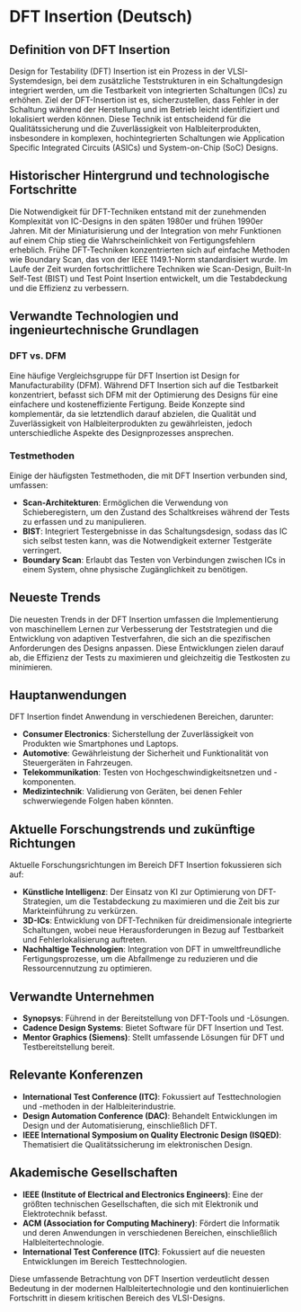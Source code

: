 # DFT Insertion (Deutsch)

## Definition von DFT Insertion

Design for Testability (DFT) Insertion ist ein Prozess in der VLSI-Systemdesign, bei dem zusätzliche Teststrukturen in ein Schaltungdesign integriert werden, um die Testbarkeit von integrierten Schaltungen (ICs) zu erhöhen. Ziel der DFT-Insertion ist es, sicherzustellen, dass Fehler in der Schaltung während der Herstellung und im Betrieb leicht identifiziert und lokalisiert werden können. Diese Technik ist entscheidend für die Qualitätssicherung und die Zuverlässigkeit von Halbleiterprodukten, insbesondere in komplexen, hochintegrierten Schaltungen wie Application Specific Integrated Circuits (ASICs) und System-on-Chip (SoC) Designs.

## Historischer Hintergrund und technologische Fortschritte

Die Notwendigkeit für DFT-Techniken entstand mit der zunehmenden Komplexität von IC-Designs in den späten 1980er und frühen 1990er Jahren. Mit der Miniaturisierung und der Integration von mehr Funktionen auf einem Chip stieg die Wahrscheinlichkeit von Fertigungsfehlern erheblich. Frühe DFT-Techniken konzentrierten sich auf einfache Methoden wie Boundary Scan, das von der IEEE 1149.1-Norm standardisiert wurde. Im Laufe der Zeit wurden fortschrittlichere Techniken wie Scan-Design, Built-In Self-Test (BIST) und Test Point Insertion entwickelt, um die Testabdeckung und die Effizienz zu verbessern.

## Verwandte Technologien und ingenieurtechnische Grundlagen

### DFT vs. DFM

Eine häufige Vergleichsgruppe für DFT Insertion ist Design for Manufacturability (DFM). Während DFT Insertion sich auf die Testbarkeit konzentriert, befasst sich DFM mit der Optimierung des Designs für eine einfachere und kosteneffiziente Fertigung. Beide Konzepte sind komplementär, da sie letztendlich darauf abzielen, die Qualität und Zuverlässigkeit von Halbleiterprodukten zu gewährleisten, jedoch unterschiedliche Aspekte des Designprozesses ansprechen.

### Testmethoden

Einige der häufigsten Testmethoden, die mit DFT Insertion verbunden sind, umfassen:

- **Scan-Architekturen**: Ermöglichen die Verwendung von Schieberegistern, um den Zustand des Schaltkreises während der Tests zu erfassen und zu manipulieren.
- **BIST**: Integriert Testergebnisse in das Schaltungsdesign, sodass das IC sich selbst testen kann, was die Notwendigkeit externer Testgeräte verringert.
- **Boundary Scan**: Erlaubt das Testen von Verbindungen zwischen ICs in einem System, ohne physische Zugänglichkeit zu benötigen.

## Neueste Trends

Die neuesten Trends in der DFT Insertion umfassen die Implementierung von maschinellem Lernen zur Verbesserung der Teststrategien und die Entwicklung von adaptiven Testverfahren, die sich an die spezifischen Anforderungen des Designs anpassen. Diese Entwicklungen zielen darauf ab, die Effizienz der Tests zu maximieren und gleichzeitig die Testkosten zu minimieren.

## Hauptanwendungen

DFT Insertion findet Anwendung in verschiedenen Bereichen, darunter:

- **Consumer Electronics**: Sicherstellung der Zuverlässigkeit von Produkten wie Smartphones und Laptops.
- **Automotive**: Gewährleistung der Sicherheit und Funktionalität von Steuergeräten in Fahrzeugen.
- **Telekommunikation**: Testen von Hochgeschwindigkeitsnetzen und -komponenten.
- **Medizintechnik**: Validierung von Geräten, bei denen Fehler schwerwiegende Folgen haben könnten.

## Aktuelle Forschungstrends und zukünftige Richtungen

Aktuelle Forschungsrichtungen im Bereich DFT Insertion fokussieren sich auf:

- **Künstliche Intelligenz**: Der Einsatz von KI zur Optimierung von DFT-Strategien, um die Testabdeckung zu maximieren und die Zeit bis zur Markteinführung zu verkürzen.
- **3D-ICs**: Entwicklung von DFT-Techniken für dreidimensionale integrierte Schaltungen, wobei neue Herausforderungen in Bezug auf Testbarkeit und Fehlerlokalisierung auftreten.
- **Nachhaltige Technologien**: Integration von DFT in umweltfreundliche Fertigungsprozesse, um die Abfallmenge zu reduzieren und die Ressourcennutzung zu optimieren.

## Verwandte Unternehmen

- **Synopsys**: Führend in der Bereitstellung von DFT-Tools und -Lösungen.
- **Cadence Design Systems**: Bietet Software für DFT Insertion und Test.
- **Mentor Graphics (Siemens)**: Stellt umfassende Lösungen für DFT und Testbereitstellung bereit.

## Relevante Konferenzen

- **International Test Conference (ITC)**: Fokussiert auf Testtechnologien und -methoden in der Halbleiterindustrie.
- **Design Automation Conference (DAC)**: Behandelt Entwicklungen im Design und der Automatisierung, einschließlich DFT.
- **IEEE International Symposium on Quality Electronic Design (ISQED)**: Thematisiert die Qualitätssicherung im elektronischen Design.

## Akademische Gesellschaften

- **IEEE (Institute of Electrical and Electronics Engineers)**: Eine der größten technischen Gesellschaften, die sich mit Elektronik und Elektrotechnik befasst.
- **ACM (Association for Computing Machinery)**: Fördert die Informatik und deren Anwendungen in verschiedenen Bereichen, einschließlich Halbleitertechnologie.
- **International Test Conference (ITC)**: Fokussiert auf die neuesten Entwicklungen im Bereich Testtechnologien.

Diese umfassende Betrachtung von DFT Insertion verdeutlicht dessen Bedeutung in der modernen Halbleitertechnologie und den kontinuierlichen Fortschritt in diesem kritischen Bereich des VLSI-Designs.